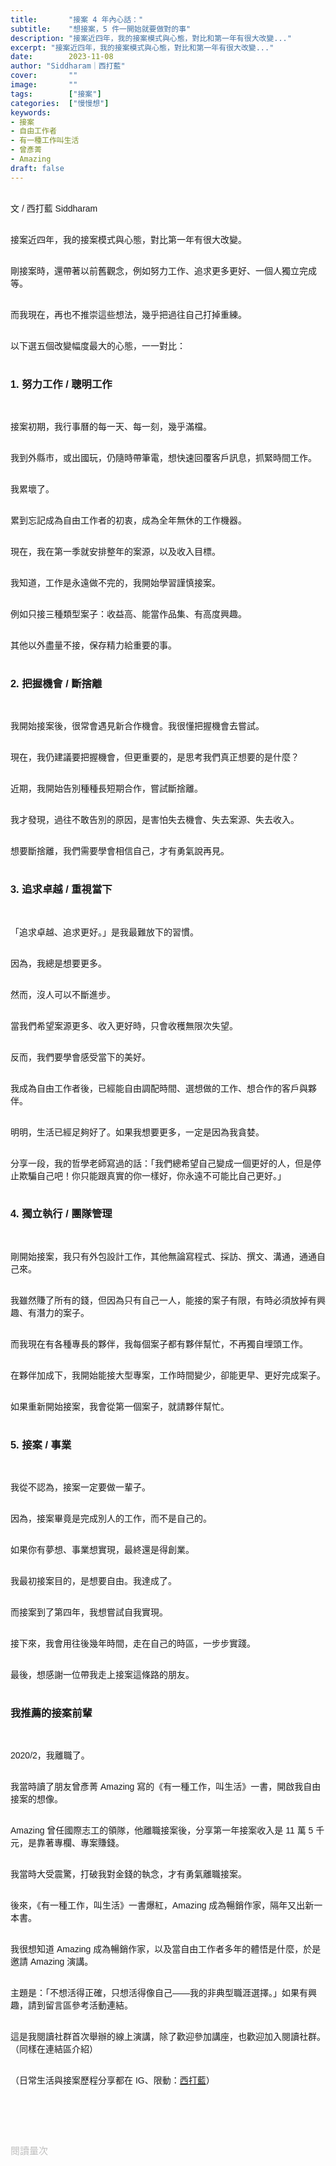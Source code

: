 ```yaml
---
title:       "接案 4 年內心話："
subtitle:    "想接案，5 件一開始就要做對的事"
description: "接案近四年，我的接案模式與心態，對比和第一年有很大改變..."
excerpt: "接案近四年，我的接案模式與心態，對比和第一年有很大改變..."
date:        2023-11-08
author: "Siddharam｜西打藍"
cover:       ""
image:       ""
tags:        ["接案"]
categories:  ["慢慢想"]
keywords:
- 接案
- 自由工作者
- 有一種工作叫生活
- 曾彥菁
- Amazing
draft: false
---
```


<article style="font-family: 'Noto Sans TC', '微軟正黑體', sans-serif; font-weight: 300;">

<br>文 / 西打藍 Siddharam<br><br>

接案近四年，我的接案模式與心態，對比第一年有很大改變。<br><br>

剛接案時，還帶著以前舊觀念，例如努力工作、追求更多更好、一個人獨立完成等。<br><br>

而我現在，再也不推崇這些想法，幾乎把過往自己打掉重練。<br><br>

以下選五個改變幅度最大的心態，一一對比：<br><br>


<h3 class="article-h1-color">1. 努力工作 / 聰明工作</h3><br>

接案初期，我行事曆的每一天、每一刻，幾乎滿檔。<br><br>

我到外縣市，或出國玩，仍隨時帶筆電，想快速回覆客戶訊息，抓緊時間工作。<br><br>

我累壞了。<br><br>

累到忘記成為自由工作者的初衷，成為全年無休的工作機器。<br><br>

現在，我在第一季就安排整年的案源，以及收入目標。<br><br>

我知道，工作是永遠做不完的，我開始學習謹慎接案。<br><br>

例如只接三種類型案子：收益高、能當作品集、有高度興趣。<br><br>

其他以外盡量不接，保存精力給重要的事。<br><br>


<h3 class="article-h1-color">2. 把握機會 / 斷捨離</h3><br>

我開始接案後，很常會遇見新合作機會。我很懂把握機會去嘗試。<br><br>

現在，我仍建議要把握機會，但更重要的，是思考我們真正想要的是什麼？<br><br>

近期，我開始告別種種長短期合作，嘗試斷捨離。<br><br>

我才發現，過往不敢告別的原因，是害怕失去機會、失去案源、失去收入。<br><br>

想要斷捨離，我們需要學會相信自己，才有勇氣說再見。<br><br>



<h3 class="article-h1-color">3. 追求卓越 / 重視當下</h3><br>

「追求卓越、追求更好。」是我最難放下的習慣。<br><br>

因為，我總是想要更多。<br><br>

然而，沒人可以不斷進步。<br><br>

當我們希望案源更多、收入更好時，只會收穫無限次失望。<br><br>

反而，我們要學會感受當下的美好。<br><br>

我成為自由工作者後，已經能自由調配時間、選想做的工作、想合作的客戶與夥伴。<br><br>

明明，生活已經足夠好了。如果我想要更多，一定是因為我貪婪。<br><br>

分享一段，我的哲學老師寫過的話：「我們總希望自己變成一個更好的人，但是停止欺騙自己吧！你只能跟真實的你一樣好，你永遠不可能比自己更好。」<br><br>


<h3 class="article-h1-color">4. 獨立執行 / 團隊管理</h3><br>

剛開始接案，我只有外包設計工作，其他無論寫程式、採訪、撰文、溝通，通通自己來。<br><br>

我雖然賺了所有的錢，但因為只有自己一人，能接的案子有限，有時必須放掉有興趣、有潛力的案子。<br><br>

而我現在有各種專長的夥伴，我每個案子都有夥伴幫忙，不再獨自埋頭工作。<br><br>

在夥伴加成下，我開始能接大型專案，工作時間變少，卻能更早、更好完成案子。<br><br>

如果重新開始接案，我會從第一個案子，就請夥伴幫忙。<br><br>


<h3 class="article-h1-color">5. 接案 / 事業</h3><br>

我從不認為，接案一定要做一輩子。<br><br>

因為，接案畢竟是完成別人的工作，而不是自己的。<br><br>

如果你有夢想、事業想實現，最終還是得創業。<br><br>

我最初接案目的，是想要自由。我達成了。<br><br>

而接案到了第四年，我想嘗試自我實現。<br><br>

接下來，我會用往後幾年時間，走在自己的時區，一步步實踐。<br><br>

最後，想感謝一位帶我走上接案這條路的朋友。<br><br>


<h3 class="article-h1-color">我推薦的接案前輩</h3><br>

2020/2，我離職了。<br><br>

我當時讀了朋友曾彥菁 Amazing 寫的《有一種工作，叫生活》一書，開啟我自由接案的想像。<br><br>

Amazing 曾任國際志工的領隊，他離職接案後，分享第一年接案收入是 11 萬 5 千元，是靠著專欄、專案賺錢。<br><br>

我當時大受震驚，打破我對金錢的執念，才有勇氣離職接案。<br><br>

後來，《有一種工作，叫生活》一書爆紅，Amazing 成為暢銷作家，隔年又出新一本書。<br><br>

我很想知道 Amazing 成為暢銷作家，以及當自由工作者多年的體悟是什麼，於是邀請 Amazing 演講。<br><br>

主題是：「不想活得正確，只想活得像自己——我的非典型職涯選擇。」如果有興趣，請到留言區參考活動連結。<br><br>

這是我閱讀社群首次舉辦的線上演講，除了歡迎參加講座，也歡迎加入閱讀社群。（同樣在連結區介紹）<br><br>

<!-- 成立社群的目的，是希望有一個下班後，大家可以安心待著的新社群。<br><br>

社群裡，平日晚上會有 1 小時 me time 閱讀時光，培養閱讀習慣。接著會各自整理閱讀筆記，和大家交流讀後心得，學習輸出。<br><br>

每週還有主題之夜，有舉辦過「最後兩封信」、「理想生活模樣」、「習慣養成與戒除」等活動。<br><br>

閱讀社群是採推薦制，已經有 20 餘人加入，其中一半是自由工作者，歡迎參加。（目前正在改版中，有興趣請先私訊，改版後分享給你）<br><br> -->


<!-- 
<!-- 案例 > 證明案例 > 壞處 > 怎麼改變（列步驟） > 結語總結金句 -->


（日常生活與接案歷程分享都在 IG、限動：<a href="https://www.instagram.com/sidd.blue/" target="_blank">西打藍</a>）<br><br>

<!-- <h3 class="article-h1-color"></h3><br> -->

<br><br><br>

</article>

<div style="color: #bfbfbf; font-size: 15px;" id="busuanzi_container_page_pv">
  閱讀量<span id="busuanzi_value_page_pv"></span>次
</div>

<script src="../../js/post.js"></script>
